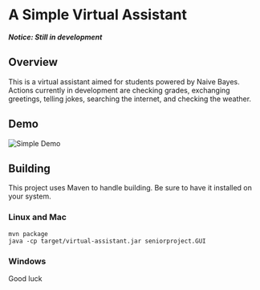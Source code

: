 # A Simple Virtual Assistant

***Notice: Still in development***

## Overview
This is a virtual assistant aimed for students powered by Naive Bayes.
Actions currently in development are checking grades, exchanging greetings, telling jokes,
searching the internet, and checking the weather.

## Demo
![Simple Demo](/assets/Messaging_Demo.gif)

## Building

This project uses Maven to handle building. Be sure to have it installed on your system.

### Linux and Mac
```
mvn package
java -cp target/virtual-assistant.jar seniorproject.GUI
```

### Windows
Good luck
